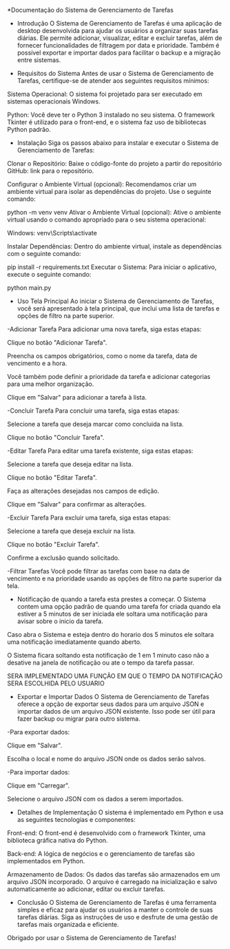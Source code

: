 *Documentação do Sistema de Gerenciamento de Tarefas

- Introdução
O Sistema de Gerenciamento de Tarefas é uma aplicação de desktop desenvolvida para ajudar os usuários a organizar suas tarefas diárias. Ele permite adicionar, visualizar, editar e excluir tarefas, além de fornecer funcionalidades de filtragem por data e prioridade. Também é possível exportar e importar dados para facilitar o backup e a migração entre sistemas.

- Requisitos do Sistema
Antes de usar o Sistema de Gerenciamento de Tarefas, certifique-se de atender aos seguintes requisitos mínimos:

Sistema Operacional: O sistema foi projetado para ser executado em sistemas operacionais Windows.

Python: Você deve ter o Python 3 instalado no seu sistema. O framework Tkinter é utilizado para o front-end, e o sistema faz uso de bibliotecas Python padrão.

- Instalação
Siga os passos abaixo para instalar e executar o Sistema de Gerenciamento de Tarefas:

Clonar o Repositório: Baixe o código-fonte do projeto a partir do repositório GitHub: link para o repositório.

Configurar o Ambiente Virtual (opcional): Recomendamos criar um ambiente virtual para isolar as dependências do projeto. Use o seguinte comando:

python -m venv venv
Ativar o Ambiente Virtual (opcional): Ative o ambiente virtual usando o comando apropriado para o seu sistema operacional:

Windows:
venv\Scripts\activate

Instalar Dependências: Dentro do ambiente virtual, instale as dependências com o seguinte comando:


pip install -r requirements.txt
Executar o Sistema: Para iniciar o aplicativo, execute o seguinte comando:

python main.py

- Uso
Tela Principal
Ao iniciar o Sistema de Gerenciamento de Tarefas, você será apresentado à tela principal, que inclui uma lista de tarefas e opções de filtro na parte superior.

-Adicionar Tarefa
Para adicionar uma nova tarefa, siga estas etapas:

Clique no botão "Adicionar Tarefa".

Preencha os campos obrigatórios, como o nome da tarefa, data de vencimento e a hora.

Você também pode definir a prioridade da tarefa e adicionar categorias para uma melhor organização.

Clique em "Salvar" para adicionar a tarefa à lista.

-Concluir Tarefa
Para concluir uma tarefa, siga estas etapas:

Selecione a tarefa que deseja marcar como concluida na lista.

Clique no botão "Concluir Tarefa".

-Editar Tarefa
Para editar uma tarefa existente, siga estas etapas:

Selecione a tarefa que deseja editar na lista.

Clique no botão "Editar Tarefa".

Faça as alterações desejadas nos campos de edição.

Clique em "Salvar" para confirmar as alterações.

-Excluir Tarefa
Para excluir uma tarefa, siga estas etapas:

Selecione a tarefa que deseja excluir na lista.

Clique no botão "Excluir Tarefa".

Confirme a exclusão quando solicitado.

-Filtrar Tarefas
Você pode filtrar as tarefas com base na data de vencimento e na prioridade usando as opções de filtro na parte superior da tela.

- Notificação de quando a tarefa esta prestes a começar.
O Sistema contem uma opção padrão de quando uma tarefa for criada quando ela estiver a 5 minutos de ser iniciada ele soltara uma notificação para avisar sobre o inicio da tarefa.

Caso abra o Sistema e esteja dentro do horario dos 5 minutos ele soltara uma notificação imediatamente quando aberto.

O Sistema ficara soltando esta notificação de 1 em 1 minuto caso não a desative na janela de notificação ou ate o tempo da tarefa passar.

SERA IMPLEMENTADO UMA FUNÇÃO EM QUE O TEMPO DA NOTIFICAÇÃO SERA ESCOLHIDA PELO USUARIO

- Exportar e Importar Dados
O Sistema de Gerenciamento de Tarefas oferece a opção de exportar seus dados para um arquivo JSON e importar dados de um arquivo JSON existente. Isso pode ser útil para fazer backup ou migrar para outro sistema.

-Para exportar dados:

Clique em "Salvar".

Escolha o local e nome do arquivo JSON onde os dados serão salvos.

-Para importar dados:

Clique em "Carregar".

Selecione o arquivo JSON com os dados a serem importados.

- Detalhes de Implementação
O sistema é implementado em Python e usa as seguintes tecnologias e componentes:

Front-end: O front-end é desenvolvido com o framework Tkinter, uma biblioteca gráfica nativa do Python.

Back-end: A lógica de negócios e o gerenciamento de tarefas são implementados em Python.

Armazenamento de Dados: Os dados das tarefas são armazenados em um arquivo JSON incorporado. O arquivo é carregado na inicialização e salvo automaticamente ao adicionar, editar ou excluir tarefas.

- Conclusão
O Sistema de Gerenciamento de Tarefas é uma ferramenta simples e eficaz para ajudar os usuários a manter o controle de suas tarefas diárias. Siga as instruções de uso e desfrute de uma gestão de tarefas mais organizada e eficiente.

Obrigado por usar o Sistema de Gerenciamento de Tarefas!